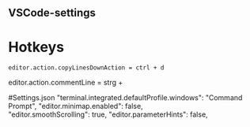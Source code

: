 ## VSCode-settings

# Hotkeys
	editor.action.copyLinesDownAction = ctrl + d
  editor.action.commentLine = strg + 

#Settings.json
  "terminal.integrated.defaultProfile.windows": "Command Prompt",
  "editor.minimap.enabled": false,  
  "editor.smoothScrolling": true,
  "editor.parameterHints": false,

